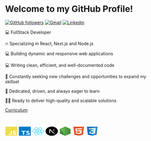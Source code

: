 # Welcome to my GitHub Profile!

[![GitHub followers](https://img.shields.io/github/followers/lucasluisborges.svg?style=social&label=Follow&maxAge=2592000)](https://github.com/lucasluisborges?tab=followers) 
[![Gmail](https://img.shields.io/badge/-%23333?label=Gmail&style=social&logo=gmail)](mailto:lucasluisborges1205@gmail.com)
[![Linkedin](https://img.shields.io/badge/-%230077B5?style=social&label=Linkedin&logo=linkedin)](https://www.linkedin.com/in/lucasluisborges/)

💻 FullStack Developer 

🔥 Specializing in React, Next.js and Node.js

💻 Building dynamic and responsive web applications 

💻 Writing clean, efficient, and well-documented code

🚀 Constantly seeking new challenges and opportunities to expand my skillset 

💪 Dedicated, driven, and always eager to learn 

👨‍💻 Ready to deliver high-quality and scalable solutions 

[Curriculum](https://drive.google.com/uc?id=1vOrmMkPbGxxB0jCkMqC-0h68UaFp21yX&export=download)

##
 
<div style="display: inline_block"><br>
  <img align="center" alt="Lucas-Js" height="30" width="40" src="https://raw.githubusercontent.com/devicons/devicon/master/icons/javascript/javascript-plain.svg">
  <img align="center" alt="Lucas-Ts" height="30" width="40" src="https://raw.githubusercontent.com/devicons/devicon/master/icons/typescript/typescript-plain.svg">
  <img align="center" alt="Lucas-React" height="30" width="40" src="https://raw.githubusercontent.com/devicons/devicon/master/icons/react/react-original.svg">
  <img align="center" alt="Lucas-React" height="30" width="40" src="https://raw.githubusercontent.com/devicons/devicon/master/icons/nextjs/nextjs-original.svg">
  <img align="center" alt="Lucas-React" height="30" width="40" src="https://raw.githubusercontent.com/devicons/devicon/master/icons/nodejs/nodejs-original.svg">
  <img align="center" alt="Lucas-HTML" height="30" width="40" src="https://raw.githubusercontent.com/devicons/devicon/master/icons/html5/html5-original.svg">
  <img align="center" alt="Lucas-CSS" height="30" width="40" src="https://raw.githubusercontent.com/devicons/devicon/master/icons/css3/css3-original.svg">
</div>
